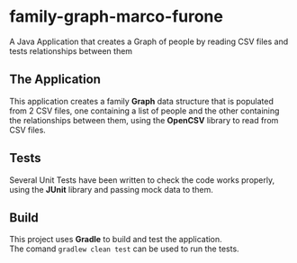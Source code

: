 # family-graph-marco-furone
A Java Application that creates a Graph of people by reading CSV files and tests relationships between them

## The Application
This application creates a family **Graph** data structure that is populated from 2 CSV files, 
one containing a list of people and the other containing the relationships between them, 
using the **OpenCSV** library to read from CSV files.

## Tests
Several Unit Tests have been written to check the code works properly, using the **JUnit** library and passing mock data to them.

## Build
This project uses **Gradle** to build and test the application.  
The comand `gradlew clean test` can be used to run the tests.
